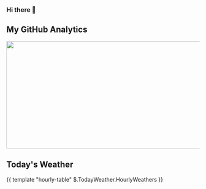 ### Hi there 👋
 

### <h2>My GitHub Analytics </h2> 
<div align="center">
  <a href="https://github.com/Prvisk">
    <img height="280em" width="800em" src="https://fabianocouto-activity-graph.vercel.app/graph/?username=Prvisk&theme=react-dark&radius=10" />
  </a>
</div>

### <h2>Today's Weather</h2> 
{{ template "hourly-table" $.TodayWeather.HourlyWeathers }}








<!--
**Prvisk/Prvisk** is a ✨ _special_ ✨ repository because its `README.md` (this file) appears on your GitHub profile.

Here are some ideas to get you started:

- 🔭 I’m currently working on ...
- 🌱 I’m currently learning ...
- 👯 I’m looking to collaborate on ...
- 🤔 I’m looking for help with ...
- 💬 Ask me about ...
- 📫 How to reach me: ...
- 😄 Pronouns: ...
- ⚡ Fun fact: ...
-->
